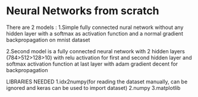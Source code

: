 # Neural Networks from scratch

There are 2 models :
  1.Simple fully connected nural network without any hidden layer with a softmax as activation function and a normal gradient backpropagation on mnist dataset 
 
  2.Second model is a fully connected neural network with 2 hidden layers (784>512>128>10) with relu activation for first and second hidden layer and softmax activation function     at last layer with adam gradient decent for backpropagation 
  
LIBRARIES NEEDED 
  1.idx2numpy(for reading the dataset manually, can be ignored and keras can be used to import dataset)
  2.numpy
  3.matplotlib 
 
